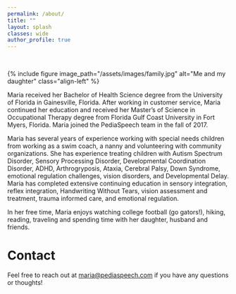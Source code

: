 ```yaml
---
permalink: /about/
title: ""
layout: splash
classes: wide
author_profile: true
---
```


<br />

{% include figure
    image_path="/assets/images/family.jpg"
    alt="Me and my daughter"
    class="align-left"
%}

Maria received her Bachelor of Health Science degree from the University of Florida in Gainesville, Florida. After working in customer service, Maria continued her education and received her Master’s of Science in Occupational Therapy degree from Florida Gulf Coast University in Fort Myers, Florida. Maria joined the PediaSpeech team in the fall of 2017.

Maria has several years of experience working with special needs children from working as a swim coach, a nanny and volunteering with community organizations. She has experience treating children with Autism Spectrum Disorder, Sensory Processing Disorder, Developmental Coordination Disorder, ADHD, Arthrogryposis, Ataxia, Cerebral Palsy, Down Syndrome, emotional regulation challenges, vision disorders, and Developmental Delay. Maria has completed extensive continuing education in sensory integration, reflex integration, Handwriting Without Tears, vision assessment and treatment, trauma informed care, and emotional regulation.

In her free time, Maria enjoys watching college football (go gators!), hiking, reading, traveling and spending time with her daughter, husband and friends.

# Contact

Feel free to reach out at [maria@pediaspeech.com](mailto:maria@pediaspeech.com) if you have any questions or thoughts!
